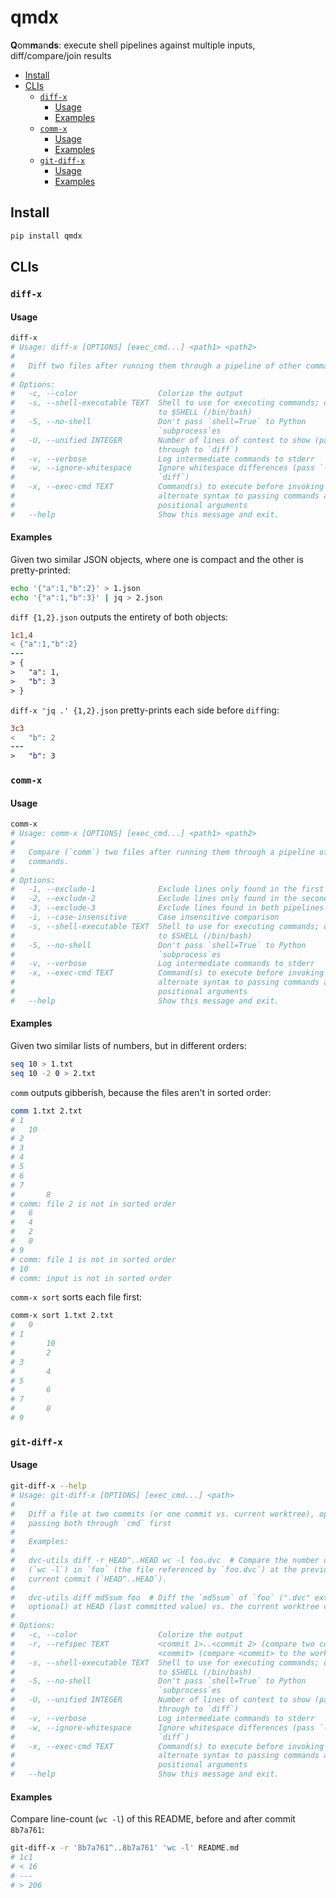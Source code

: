 # qmdx
**Q**om**m**an**ds**: execute shell pipelines against multiple inputs, diff/compare/join results

<!-- toc -->
- [Install](#install)
- [CLIs](#CLIs)
    - [`diff-x`](#diff-x)
        - [Usage](#diff-x-usage)
        - [Examples](#diff-x-examples)
    - [`comm-x`](#comm-x)
        - [Usage](#comm-x-usage)
        - [Examples](#comm-x-examples)
    - [`git-diff-x`](#git-diff-x)
        - [Usage](#git-diff-x-usage)
        - [Examples](#git-diff-x-examples)
<!-- /toc -->

## Install <a id="install"></a>

```bash
pip install qmdx
```

## CLIs <a id="CLIs"></a>

### `diff-x` <a id="diff-x"></a>

#### Usage <a id="diff-x-usage"></a>
<!-- `bmdf diff-x` -->
```bash
diff-x
# Usage: diff-x [OPTIONS] [exec_cmd...] <path1> <path2>
#
#   Diff two files after running them through a pipeline of other commands.
#
# Options:
#   -c, --color                  Colorize the output
#   -s, --shell-executable TEXT  Shell to use for executing commands; defaults
#                                to $SHELL (/bin/bash)
#   -S, --no-shell               Don't pass `shell=True` to Python
#                                `subprocess`es
#   -U, --unified INTEGER        Number of lines of context to show (passes
#                                through to `diff`)
#   -v, --verbose                Log intermediate commands to stderr
#   -w, --ignore-whitespace      Ignore whitespace differences (pass `-w` to
#                                `diff`)
#   -x, --exec-cmd TEXT          Command(s) to execute before invoking `comm`;
#                                alternate syntax to passing commands as
#                                positional arguments
#   --help                       Show this message and exit.
```

#### Examples <a id="diff-x-examples"></a>

Given two similar JSON objects, where one is compact and the other is pretty-printed:
```bash
echo '{"a":1,"b":2}' > 1.json
echo '{"a":1,"b":3}' | jq > 2.json 
```

`diff {1,2}.json` outputs the entirety of both objects:
```diff
1c1,4
< {"a":1,"b":2}
---
> {
>   "a": 1,
>   "b": 3
> }
```

`diff-x 'jq .' {1,2}.json` pretty-prints each side before `diff`ing:
```diff
3c3
<   "b": 2
---
>   "b": 3
```

### `comm-x` <a id="comm-x"></a>

#### Usage <a id="comm-x-usage"></a>
<!-- `bmdf comm-x` -->
```bash
comm-x
# Usage: comm-x [OPTIONS] [exec_cmd...] <path1> <path2>
#
#   Compare (`comm`) two files after running them through a pipeline of other
#   commands.
#
# Options:
#   -1, --exclude-1              Exclude lines only found in the first pipeline
#   -2, --exclude-2              Exclude lines only found in the second pipeline
#   -3, --exclude-3              Exclude lines found in both pipelines
#   -i, --case-insensitive       Case insensitive comparison
#   -s, --shell-executable TEXT  Shell to use for executing commands; defaults
#                                to $SHELL (/bin/bash)
#   -S, --no-shell               Don't pass `shell=True` to Python
#                                `subprocess`es
#   -v, --verbose                Log intermediate commands to stderr
#   -x, --exec-cmd TEXT          Command(s) to execute before invoking `comm`;
#                                alternate syntax to passing commands as
#                                positional arguments
#   --help                       Show this message and exit.
```

#### Examples <a id="comm-x-examples"></a>
Given two similar lists of numbers, but in different orders:
```bash
seq 10 > 1.txt
seq 10 -2 0 > 2.txt
```

`comm` outputs gibberish, because the files aren't in sorted order:
<!-- `bmdf comm 1.txt 2.txt` -->
```bash
comm 1.txt 2.txt
# 1
# 	10
# 2
# 3
# 4
# 5
# 6
# 7
# 		8
# comm: file 2 is not in sorted order
# 	6
# 	4
# 	2
# 	0
# 9
# comm: file 1 is not in sorted order
# 10
# comm: input is not in sorted order
```

`comm-x sort` sorts each file first:
<!-- `bmdf comm-x sort 1.txt 2.txt` -->
```bash
comm-x sort 1.txt 2.txt
# 	0
# 1
# 		10
# 		2
# 3
# 		4
# 5
# 		6
# 7
# 		8
# 9
```

### `git-diff-x` <a id="git-diff-x"></a>

#### Usage <a id="git-diff-x-usage"></a>
<!-- `bmdf -- git-diff-x --help` -->
```bash
git-diff-x --help
# Usage: git-diff-x [OPTIONS] [exec_cmd...] <path>
#
#   Diff a file at two commits (or one commit vs. current worktree), optionally
#   passing both through `cmd` first
#
#   Examples:
#
#   dvc-utils diff -r HEAD^..HEAD wc -l foo.dvc  # Compare the number of lines
#   (`wc -l`) in `foo` (the file referenced by `foo.dvc`) at the previous vs.
#   current commit (`HEAD^..HEAD`).
#
#   dvc-utils diff md5sum foo  # Diff the `md5sum` of `foo` (".dvc" extension is
#   optional) at HEAD (last committed value) vs. the current worktree content.
#
# Options:
#   -c, --color                  Colorize the output
#   -r, --refspec TEXT           <commit 1>..<commit 2> (compare two commits) or
#                                <commit> (compare <commit> to the worktree)
#   -s, --shell-executable TEXT  Shell to use for executing commands; defaults
#                                to $SHELL (/bin/bash)
#   -S, --no-shell               Don't pass `shell=True` to Python
#                                `subprocess`es
#   -U, --unified INTEGER        Number of lines of context to show (passes
#                                through to `diff`)
#   -v, --verbose                Log intermediate commands to stderr
#   -w, --ignore-whitespace      Ignore whitespace differences (pass `-w` to
#                                `diff`)
#   -x, --exec-cmd TEXT          Command(s) to execute before invoking `comm`;
#                                alternate syntax to passing commands as
#                                positional arguments
#   --help                       Show this message and exit.
```

#### Examples <a id="git-diff-x-examples"></a>
Compare line-count (`wc -l`) of this README, before and after commit `8b7a761`:
<!-- `bmdf -- git-diff-x -r 8b7a761^..8b7a761 'wc -l' README.md` -->
```bash
git-diff-x -r '8b7a761^..8b7a761' 'wc -l' README.md
# 1c1
# < 16
# ---
# > 206
```


[`jq`]: https://stedolan.github.io/jq/
